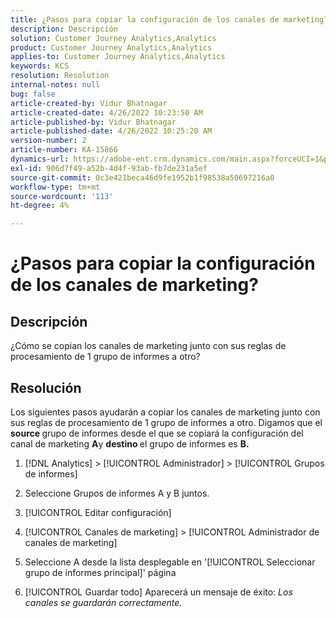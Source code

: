 ```yaml
---
title: ¿Pasos para copiar la configuración de los canales de marketing?
description: Descripción
solution: Customer Journey Analytics,Analytics
product: Customer Journey Analytics,Analytics
applies-to: Customer Journey Analytics,Analytics
keywords: KCS
resolution: Resolution
internal-notes: null
bug: false
article-created-by: Vidur Bhatnagar
article-created-date: 4/26/2022 10:23:50 AM
article-published-by: Vidur Bhatnagar
article-published-date: 4/26/2022 10:25:20 AM
version-number: 2
article-number: KA-15866
dynamics-url: https://adobe-ent.crm.dynamics.com/main.aspx?forceUCI=1&pagetype=entityrecord&etn=knowledgearticle&id=00f23cf1-4ac5-ec11-a7b6-0022480a1004
exl-id: 906d7f49-a52b-4d4f-93ab-fb7de231a5ef
source-git-commit: 0c3e421beca46d9fe1952b1f98538a50697216a0
workflow-type: tm+mt
source-wordcount: '113'
ht-degree: 4%

---
```


# ¿Pasos para copiar la configuración de los canales de marketing?

## Descripción


¿Cómo se copian los canales de marketing junto con sus reglas de procesamiento de 1 grupo de informes a otro?


## Resolución


Los siguientes pasos ayudarán a copiar los canales de marketing junto con sus reglas de procesamiento de 1 grupo de informes a otro. Digamos que el <b>source </b>grupo de informes desde el que se copiará la configuración del canal de marketing <b>A</b>y <b>destino </b>el grupo de informes es <b>B.</b>

1. [!DNL Analytics] > [!UICONTROL Administrador] > [!UICONTROL Grupos de informes]

2. Seleccione Grupos de informes A y B juntos.

3. [!UICONTROL Editar configuración]

4. [!UICONTROL Canales de marketing] > [!UICONTROL Administrador de canales de marketing]

5. Seleccione A desde la lista desplegable en &#39;[!UICONTROL Seleccionar grupo de informes principal]&#39; página

6. [!UICONTROL Guardar todo]  Aparecerá un mensaje de éxito: *Los canales se guardarán correctamente.*
